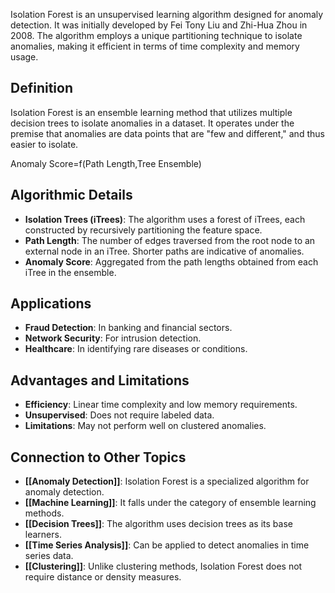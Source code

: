 Isolation Forest is an unsupervised learning algorithm designed for anomaly detection. It was initially developed by Fei Tony Liu and Zhi-Hua Zhou in 2008. The algorithm employs a unique partitioning technique to isolate anomalies, making it efficient in terms of time complexity and memory usage.

## Definition

Isolation Forest is an ensemble learning method that utilizes multiple decision trees to isolate anomalies in a dataset. It operates under the premise that anomalies are data points that are "few and different," and thus easier to isolate.

Anomaly Score=f(Path Length,Tree Ensemble)

## Algorithmic Details

- **Isolation Trees (iTrees)**: The algorithm uses a forest of iTrees, each constructed by recursively partitioning the feature space.
- **Path Length**: The number of edges traversed from the root node to an external node in an iTree. Shorter paths are indicative of anomalies.
- **Anomaly Score**: Aggregated from the path lengths obtained from each iTree in the ensemble.

## Applications

- **Fraud Detection**: In banking and financial sectors.
- **Network Security**: For intrusion detection.
- **Healthcare**: In identifying rare diseases or conditions.

## Advantages and Limitations

- **Efficiency**: Linear time complexity and low memory requirements.
- **Unsupervised**: Does not require labeled data.
- **Limitations**: May not perform well on clustered anomalies.

## Connection to Other Topics

- **[[Anomaly Detection]]**: Isolation Forest is a specialized algorithm for anomaly detection.
- **[[Machine Learning]]**: It falls under the category of ensemble learning methods.
- **[[Decision Trees]]**: The algorithm uses decision trees as its base learners.
- **[[Time Series Analysis]]**: Can be applied to detect anomalies in time series data.
- **[[Clustering]]**: Unlike clustering methods, Isolation Forest does not require distance or density measures.